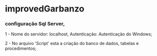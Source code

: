 # improvedGarbanzo

### configuração Sql Server, 
1 - Nome do servidor: localhost, Autenticação: Autenticação do Windows;

2 - No arquivo 'Script' esta a criação do banco de dados, tabelas e procedimentos;

